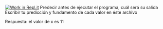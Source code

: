 [![Work in Repl.it](https://classroom.github.com/assets/work-in-replit-14baed9a392b3a25080506f3b7b6d57f295ec2978f6f33ec97e36a161684cbe9.svg)](https://classroom.github.com/online_ide?assignment_repo_id=4442483&assignment_repo_type=AssignmentRepo)
Predecir antes de ejecutar el programa, cuál será su salida
Escribir tu predicción y fundamento de cada valor en éste
archivo

Respuesta:
el valor de x es 11